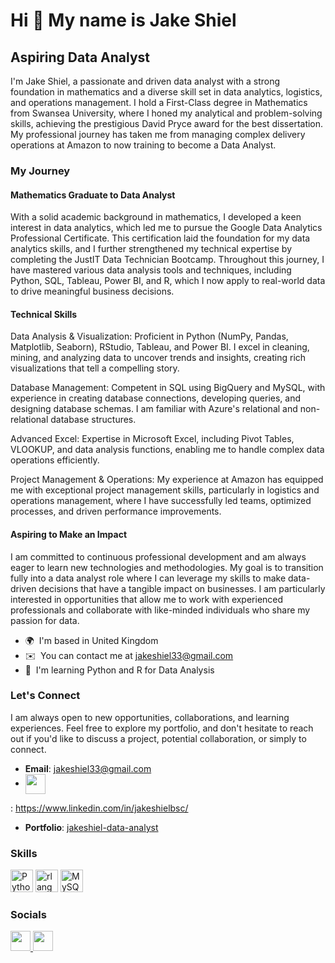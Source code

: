 Hi 👋 My name is Jake Shiel
===========================

Aspiring Data Analyst
---------------------

I'm Jake Shiel, a passionate and driven data analyst with a strong foundation in mathematics and a diverse skill set in data analytics, logistics, and operations management. I hold a First-Class degree in Mathematics from Swansea University, where I honed my analytical and problem-solving skills, achieving the prestigious David Pryce award for the best dissertation. My professional journey has taken me from managing complex delivery operations at Amazon to now training to become a Data Analyst. 

### My Journey 
#### Mathematics Graduate to Data Analyst 
With a solid academic background in mathematics, I developed a keen interest in data analytics, which led me to pursue the Google Data Analytics Professional Certificate. This certification laid the foundation for my data analytics skills, and I further strengthened my technical expertise by completing the JustIT Data Technician Bootcamp. Throughout this journey, I have mastered various data analysis tools and techniques, including Python, SQL, Tableau, Power BI, and R, which I now apply to real-world data to drive meaningful business decisions. 

#### Technical Skills 
Data Analysis & Visualization: Proficient in Python (NumPy, Pandas, Matplotlib, Seaborn), RStudio, Tableau, and Power BI. I excel in cleaning, mining, and analyzing data to uncover trends and insights, creating rich visualizations that tell a compelling story. 

Database Management: Competent in SQL using BigQuery and MySQL, with experience in creating database connections, developing queries, and designing database schemas. I am familiar with Azure's relational and non-relational database structures. 

Advanced Excel: Expertise in Microsoft Excel, including Pivot Tables, VLOOKUP, and data analysis functions, enabling me to handle complex data operations efficiently. 

Project Management & Operations: My experience at Amazon has equipped me with exceptional project management skills, particularly in logistics and operations management, where I have successfully led teams, optimized processes, and driven performance improvements.

#### Aspiring to Make an Impact
I am committed to continuous professional development and am always eager to learn new technologies and methodologies. My goal is to transition fully into a data analyst role where I can leverage my skills to make data-driven decisions that have a tangible impact on businesses. I am particularly interested in opportunities that allow me to work with experienced professionals and collaborate with like-minded individuals who share my passion for data.

* 🌍  I'm based in United Kingdom
* ✉️  You can contact me at [jakeshiel33@gmail.com](mailto:jakeshiel33@gmail.com)
* 🧠  I'm learning Python and R for Data Analysis

### Let's Connect

I am always open to new opportunities, collaborations, and learning experiences. Feel free to explore my portfolio, and don't hesitate to reach out if you'd like to discuss a project, potential collaboration, or simply to connect.

- **Email**: [jakeshiel33@gmail.com](mailto:jakeshiel33@gmail.com)
-  <a href="https://www.linkedin.com/in/jakeshielbsc/" target="_blank" rel="noreferrer">
    <picture>
      <source media="(prefers-color-scheme: dark)" srcset="https://raw.githubusercontent.com/danielcranney/readme-generator/main/public/icons/socials/linkedin-dark.svg" />
      <source media="(prefers-color-scheme: light)" srcset="https://raw.githubusercontent.com/danielcranney/readme-generator/main/public/icons/socials/linkedin.svg" />
      <img src="https://raw.githubusercontent.com/danielcranney/readme-generator/main/public/icons/socials/linkedin.svg" width="32" height="32" style="vertical-align: middle;" />
    </picture>
  </a> : https://www.linkedin.com/in/jakeshielbsc/
- **Portfolio**: [jakeshiel-data-analyst](https://your-portfolio-link-here)



### Skills


<p align="left">
<a href="https://www.python.org/" target="_blank" rel="noreferrer"><img src="https://raw.githubusercontent.com/danielcranney/readme-generator/main/public/icons/skills/python-colored.svg" width="36" height="36" alt="Python" /></a>
<a href="https://www.r-project.org/" target="_blank" rel="noreferrer"><img src="https://raw.githubusercontent.com/danielcranney/readme-generator/main/public/icons/skills/rlang-colored.svg" width="36" height="36" alt="rlang" /></a>
<a href="https://www.mysql.com/" target="_blank" rel="noreferrer"><img src="https://raw.githubusercontent.com/danielcranney/readme-generator/main/public/icons/skills/mysql-colored.svg" width="36" height="36" alt="MySQL" /></a>
</p>


### Socials

<p align="left"> <a href="https://www.github.com/Jake-Shiel" target="_blank" rel="noreferrer"> <picture> <source media="(prefers-color-scheme: dark)" srcset="https://raw.githubusercontent.com/danielcranney/readme-generator/main/public/icons/socials/github-dark.svg" /> <source media="(prefers-color-scheme: light)" srcset="https://raw.githubusercontent.com/danielcranney/readme-generator/main/public/icons/socials/github.svg" /> <img src="https://raw.githubusercontent.com/danielcranney/readme-generator/main/public/icons/socials/github.svg" width="32" height="32" /> </picture> 
</a> <a href="https://www.linkedin.com/in/jakeshielbsc/" target="_blank" rel="noreferrer"> <picture> <source media="(prefers-color-scheme: dark)" srcset="https://raw.githubusercontent.com/danielcranney/readme-generator/main/public/icons/socials/linkedin-dark.svg" /> <source media="(prefers-color-scheme: light)" srcset="https://raw.githubusercontent.com/danielcranney/readme-generator/main/public/icons/socials/linkedin.svg" /> <img src="https://raw.githubusercontent.com/danielcranney/readme-generator/main/public/icons/socials/linkedin.svg" width="32" height="32" /> </picture> </a></p>
